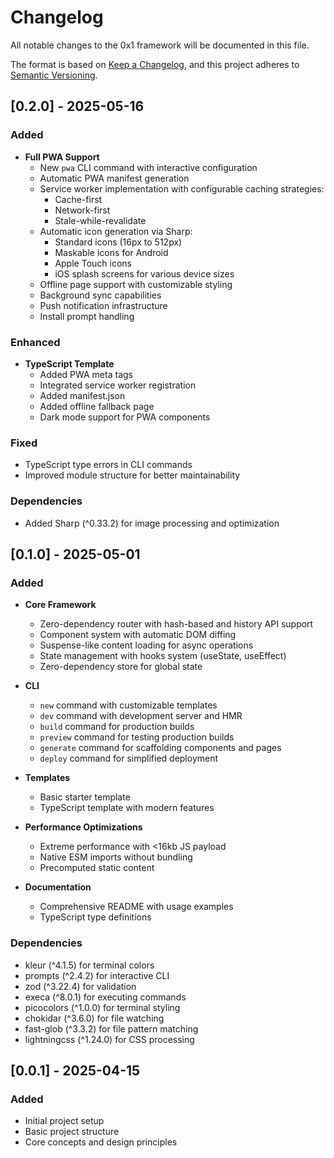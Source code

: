 # Changelog

All notable changes to the 0x1 framework will be documented in this file.

The format is based on [Keep a Changelog](https://keepachangelog.com/en/1.0.0/),
and this project adheres to [Semantic Versioning](https://semver.org/spec/v2.0.0.html).

## [0.2.0] - 2025-05-16

### Added
- **Full PWA Support**
  - New `pwa` CLI command with interactive configuration
  - Automatic PWA manifest generation
  - Service worker implementation with configurable caching strategies:
    - Cache-first
    - Network-first
    - Stale-while-revalidate
  - Automatic icon generation via Sharp:
    - Standard icons (16px to 512px)
    - Maskable icons for Android
    - Apple Touch icons
    - iOS splash screens for various device sizes
  - Offline page support with customizable styling
  - Background sync capabilities
  - Push notification infrastructure
  - Install prompt handling

### Enhanced
- **TypeScript Template**
  - Added PWA meta tags
  - Integrated service worker registration
  - Added manifest.json
  - Added offline fallback page
  - Dark mode support for PWA components

### Fixed
- TypeScript type errors in CLI commands
- Improved module structure for better maintainability

### Dependencies
- Added Sharp (^0.33.2) for image processing and optimization

## [0.1.0] - 2025-05-01

### Added
- **Core Framework**
  - Zero-dependency router with hash-based and history API support
  - Component system with automatic DOM diffing
  - Suspense-like content loading for async operations
  - State management with hooks system (useState, useEffect)
  - Zero-dependency store for global state

- **CLI**
  - `new` command with customizable templates
  - `dev` command with development server and HMR
  - `build` command for production builds
  - `preview` command for testing production builds
  - `generate` command for scaffolding components and pages
  - `deploy` command for simplified deployment

- **Templates**
  - Basic starter template
  - TypeScript template with modern features

- **Performance Optimizations**
  - Extreme performance with <16kb JS payload
  - Native ESM imports without bundling
  - Precomputed static content

- **Documentation**
  - Comprehensive README with usage examples
  - TypeScript type definitions

### Dependencies
- kleur (^4.1.5) for terminal colors
- prompts (^2.4.2) for interactive CLI
- zod (^3.22.4) for validation
- execa (^8.0.1) for executing commands
- picocolors (^1.0.0) for terminal styling
- chokidar (^3.6.0) for file watching
- fast-glob (^3.3.2) for file pattern matching
- lightningcss (^1.24.0) for CSS processing

## [0.0.1] - 2025-04-15

### Added
- Initial project setup
- Basic project structure
- Core concepts and design principles
